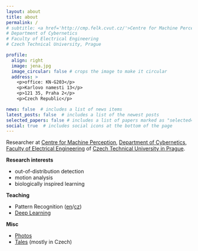 ```yaml
---
layout: about
title: about
permalink: /
# subtitle: <a href='http://cmp.felk.cvut.cz/'>Centre for Machine Perception</a>
# Department of Cybernetics
# Faculty of Electrical Engineering
# Czech Technical University, Prague

profile:
  align: right
  image: jena.jpg
  image_circular: false # crops the image to make it circular
  address: >
    <p>office: KN-G203</p>
    <p>Karlovo namesti 13</p>
    <p>121 35, Praha 2</p>
    <p>Czech Republic</p>

news: false  # includes a list of news items
latest_posts: false  # includes a list of the newest posts
selected_papers: false # includes a list of papers marked as "selected={true}"
social: true  # includes social icons at the bottom of the page
---
```


Researcher at [Centre for Machine Perception](http://cmp.felk.cvut.cz/), [Department of Cybernetics](http://cyber.felk.cvut.cz/), [Faculty of Electrical Engineering](http://www.feld.cvut.cz/en/) of [Czech Technical University in Prague](http://www.cvut.cz/).

**Research interests**
  * out-of-distribution detection
  * motion analysis
  * biologically inspired learning
  
**Teaching**
  * Pattern Recognition ([en](https://cw.fel.cvut.cz/wiki/courses/be5b33rpz/start)/[cz](https://cw.fel.cvut.cz/wiki/courses/b4b33rpz/start))
  * [Deep Learning](https://cw.fel.cvut.cz/wiki/courses/bev033dle/start)
  
**Misc**
  * [Photos](https://flickr.com/jenovo/albums)
  * [Tales](https://jenovo.wordpress.com/) (mostly in Czech)